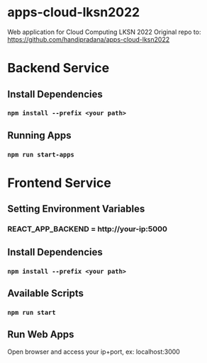 # apps-cloud-lksn2022
Web application for Cloud Computing LKSN 2022
Original repo to: https://github.com/handipradana/apps-cloud-lksn2022
# Backend Service
## Install Dependencies
### `npm install --prefix <your path>`

## Running Apps
### `npm run start-apps`

# Frontend Service
## Setting Environment Variables
### REACT_APP_BACKEND = http://your-ip:5000

## Install Dependencies
### `npm install --prefix <your path>`

## Available Scripts
### `npm run start`

## Run Web Apps
Open browser and access your ip+port, ex: localhost:3000

